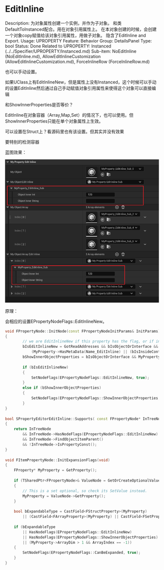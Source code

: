 # EditInline

Description: 为对象属性创建一个实例，并作为子对象。
和类DefaultToInstanced配合。用在对象引用属性上。
在本对象创建的时候，会创建一个对象copy赋值给该对象引用属性，用做子对象。
隐含了EditInline and Export.
Usage: UPROPERTY
Feature: Behavior
Group: DetailsPanel
Type: bool
Status: Done
Related to UPROPERTY: Instanced (../../Specifier/UPROPERTY/Instanced.md)
Sub-item: NoEditInline (NoEditInline.md), AllowEditInlineCustomization (AllowEditInlineCustomization.md), ForceInlineRow (ForceInlineRow.md)

也可以手动设置。

如果UClass上有EditInlineNew，但是属性上没有Instanced，这个时候可以手动的设置EditInline然后通过自己手动赋值对象引用属性来使得这个对象可以直接编辑

和ShowInnerProperties是否等价？

EditInline在对象容器（Array,Map,Set）的情况下，也可以使用。但ShowInnerProperties只能在单个对象属性上生效。

可以设置在Struct上？看源码里也有该设置。但其实并没有效果

要特别的检测容器

蓝图效果：

![Untitled](EditInline/Untitled.png)

原理：

会相应的设置EPropertyNodeFlags::EditInlineNew。

```cpp
void FPropertyNode::InitNode(const FPropertyNodeInitParams& InitParams)
{
		// we are EditInlineNew if this property has the flag, or if inside a container that has the flag.
		bIsEditInlineNew = GotReadAddresses && bIsObjectOrInterface && !MyProperty->HasMetaData(Name_NoEditInline) && 
			(MyProperty->HasMetaData(Name_EditInline) || (bIsInsideContainer && OwnerProperty->HasMetaData(Name_EditInline)));
		bShowInnerObjectProperties = bIsObjectOrInterface && MyProperty->HasMetaData(Name_ShowInnerProperties);
		
		if (bIsEditInlineNew)
		{
			SetNodeFlags(EPropertyNodeFlags::EditInlineNew, true);
		}
		else if (bShowInnerObjectProperties)
		{
			SetNodeFlags(EPropertyNodeFlags::ShowInnerObjectProperties, true);
		}
}

bool SPropertyEditorEditInline::Supports( const FPropertyNode* InTreeNode, int32 InArrayIdx )
{
	return InTreeNode
		&& InTreeNode->HasNodeFlags(EPropertyNodeFlags::EditInlineNew)
		&& InTreeNode->FindObjectItemParent()
		&& !InTreeNode->IsPropertyConst();
}

void FItemPropertyNode::InitExpansionFlags(void)
{
	FProperty* MyProperty = GetProperty();

	if (TSharedPtr<FPropertyNode>& ValueNode = GetOrCreateOptionalValueNode())
	{
		// This is a set optional, so check its SetValue instead.
		MyProperty = ValueNode->GetProperty();
	}

	bool bExpandableType = CastField<FStructProperty>(MyProperty)
		|| (CastField<FArrayProperty>(MyProperty) || CastField<FSetProperty>(MyProperty) || CastField<FMapProperty>(MyProperty));

	if (bExpandableType
		|| HasNodeFlags(EPropertyNodeFlags::EditInlineNew)
		|| HasNodeFlags(EPropertyNodeFlags::ShowInnerObjectProperties)
		|| (MyProperty->ArrayDim > 1 && ArrayIndex == -1))
	{
		SetNodeFlags(EPropertyNodeFlags::CanBeExpanded, true);
	}
}
```